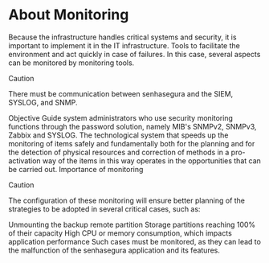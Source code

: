 # About Monitoring 

Because the infrastructure handles critical systems and security, it is important to implement it in the IT
    infrastructure. Tools to facilitate the environment and act quickly in case of failures. In this case, several
    aspects can be monitored by monitoring tools.

Caution

There must be communication between senhasegura and the SIEM, SYSLOG, and SNMP.


Objective
Guide system administrators who use security monitoring functions through the password solution, namely MIB's SNMPv2, SNMPv3, Zabbix and SYSLOG.
The technological system that speeds up the monitoring of items safely and fundamentally both for the planning and
    for the detection of physical resources and correction of methods in a pro-activation way of the items in this way
    operates in the opportunities that can be carried out.
Importance of monitoring

Caution

The configuration of these monitoring will ensure better planning of the strategies to be adopted in several
            critical cases, such as:

Unmounting the backup remote partition
Storage partitions reaching 100% of their capacity
High CPU or memory consumption, which impacts application performance
Such cases must be monitored, as they can lead to the malfunction of the senhasegura application and its
                features.